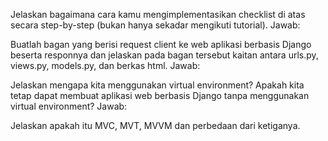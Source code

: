 Jelaskan bagaimana cara kamu mengimplementasikan checklist di atas secara step-by-step (bukan hanya sekadar mengikuti tutorial).
Jawab:

Buatlah bagan yang berisi request client ke web aplikasi berbasis Django beserta responnya dan jelaskan pada bagan tersebut kaitan antara urls.py, views.py, models.py, dan berkas html.
Jawab:

Jelaskan mengapa kita menggunakan virtual environment? Apakah kita tetap dapat membuat aplikasi web berbasis Django tanpa menggunakan virtual environment?
Jawab:

Jelaskan apakah itu MVC, MVT, MVVM dan perbedaan dari ketiganya.
